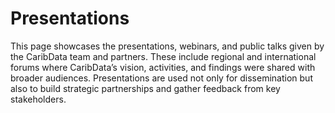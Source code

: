 # Presentations

This page showcases the presentations, webinars, and public talks given by the CaribData team and partners. These include regional and international forums where CaribData’s vision, activities, and findings were shared with broader audiences. Presentations are used not only for dissemination but also to build strategic partnerships and gather feedback from key stakeholders.
